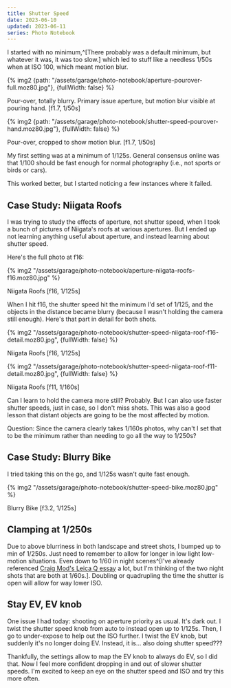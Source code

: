 ```yaml
---
title: Shutter Speed
date: 2023-06-10
updated: 2023-06-11
series: Photo Notebook
---
```


I started with no minimum,^[There probably was a default minimum, but whatever it was, it was too slow.] which led to stuff like a needless 1/50s when at ISO 100, which meant motion blur.

{% img2 {path: "/assets/garage/photo-notebook/aperture-pourover-full.moz80.jpg"}, {fullWidth: false} %}

<p class="figcaption">Pour-over, totally blurry. Primary issue aperture, but motion blur visible at pouring hand. [f1.7, 1/50s]</p>

{% img2 {path: "/assets/garage/photo-notebook/shutter-speed-pourover-hand.moz80.jpg"}, {fullWidth: false} %}

<p class="figcaption">Pour-over, cropped to show motion blur. [f1.7, 1/50s]</p>

My first setting was at a minimum of 1/125s. General consensus online was that 1/100 should be fast enough for normal photography (i.e., not sports or birds or cars).

This worked better, but I started noticing a few instances where it failed.

## Case Study: Niigata Roofs

I was trying to study the effects of aperture, not shutter speed, when I took a bunch of pictures of Niigata's roofs at various apertures. But I ended up not learning anything useful about aperture, and instead learning about shutter speed.

Here's the full photo at f16:

{% img2 "/assets/garage/photo-notebook/aperture-niigata-roofs-f16.moz80.jpg" %}

<p class="figcaption">Niigata Roofs [f16, 1/125s]</p>

When I hit f16, the shutter speed hit the minimum I'd set of 1/125, and the objects in the distance became blurry (because I wasn't holding the camera still enough). Here's that part in detail for both shots.

{% img2 "/assets/garage/photo-notebook/shutter-speed-niigata-roof-f16-detail.moz80.jpg", {fullWidth: false} %}

<p class="figcaption">Niigata Roofs [f16, 1/125s]</p>

{% img2 "/assets/garage/photo-notebook/shutter-speed-niigata-roof-f11-detail.moz80.jpg", {fullWidth: false} %}

<p class="figcaption">Niigata Roofs [f11, 1/160s]</p>

Can I learn to hold the camera more still? Probably. But I can also use faster shutter speeds, just in case, so I don't miss shots. This was also a good lesson that distant objects are going to be the most affected by motion.

Question: Since the camera clearly takes 1/160s photos, why can't I set that to be the minimum rather than needing to go all the way to 1/250s?

## Case Study: Blurry Bike

I tried taking this on the go, and 1/125s wasn't quite fast enough.

{% img2 "/assets/garage/photo-notebook/shutter-speed-bike.moz80.jpg" %}

<p class="figcaption">Blurry Bike [f3.2, 1/125s]</p>

## Clamping at 1/250s

Due to above blurriness in both landscape and street shots, I bumped up to min of 1/250s. Just need to remember to allow for longer in low light low-motion situations. Even down to 1/60 in night scenes^[I've already referenced [Craig Mod's Leica Q essay](https://craigmod.com/essays/leica_q/) a lot, but I'm thinking of the two night shots that are both at 1/60s.]. Doubling or quadrupling the time the shutter is open will allow for way lower ISO.

## Stay EV, EV knob

One issue I had today: shooting on aperture priority as usual. It's dark out. I twist the shutter speed knob from auto to instead open up to 1/125s. Then, I go to under-expose to help out the ISO further. I twist the EV knob, but suddenly it's no longer doing EV. Instead, it is... also doing shutter speed???

Thankfully, the settings allow to map the EV knob to always do EV, so I did that. Now I feel more confident dropping in and out of slower shutter speeds. I'm excited to keep an eye on the shutter speed and ISO and try this more often.
